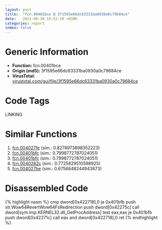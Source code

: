 ```yaml
---
layout: post
title:  "fcn.00401bce @ 3f1595e66dc63331ba0930a0c79684ce"
date:   2021-08-30 15:52:19 +0300
categories: report
index: false
---
```


# Generic Information
- **Function:** fcn.00401bce
- **Origin (md5):** 3f1595e66dc63331ba0930a0c79684ce
- **VirusTotal:** [virustotal.com/gui/file/3f1595e66dc63331ba0930a0c79684ce][virustotal_ref]

# Code Tags
<span class="tag" id="LINKING">LINKING</span>


# Similar Functions

1. [fcn.004027fe][similar_1_ref] (sim.: 0.8278973898352223)
2. [fcn.00401bfc][similar_2_ref] (sim.: 0.7998772787024051)
3. [fcn.00401bfc][similar_3_ref] (sim.: 0.7998772787024051)
4. [fcn.0040282c][similar_4_ref] (sim.: 0.7725829510598925)
5. [fcn.004027be][similar_5_ref] (sim.: 0.6756648244943873)


# Disassembled Code

{% highlight nasm %}
cmp dword[0x422718],0
je 0x401bfb
push str.Wow64RevertWow64FsRedirection
push dword[0x42275c]
call dword[sym.imp.KERNEL32.dll_GetProcAddress]
test eax,eax
je 0x401bfb
push dword[0x42271c]
call eax
and dword[0x422718],0
ret 
{% endhighlight %}


[similar_1_ref]: /report/fcn.004027fe@0cb2d61ee2bb08c35289961542a08513
[similar_2_ref]: /report/fcn.00401bfc@4c8869bb42f854640703b6ddda29ee38
[similar_3_ref]: /report/fcn.00401bfc@3f1595e66dc63331ba0930a0c79684ce
[similar_4_ref]: /report/fcn.0040282c@0cb2d61ee2bb08c35289961542a08513
[similar_5_ref]: /report/fcn.004027be@0cb2d61ee2bb08c35289961542a08513
[virustotal_ref]: https://www.virustotal.com/gui/file/3f1595e66dc63331ba0930a0c79684ce
